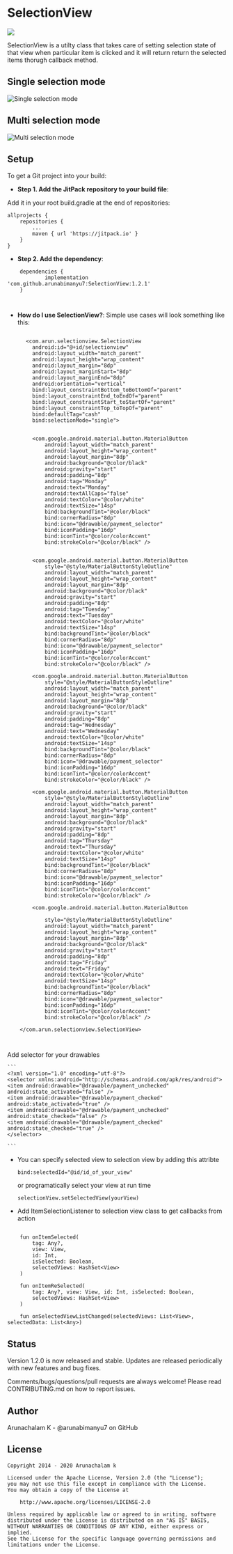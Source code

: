 # SelectionView

[![](https://jitpack.io/v/arunabimanyu7/SelectionView.svg)](https://jitpack.io/#arunabimanyu7/SelectionView)

SelectionView is a utilty class that takes care of setting selection state of that view when particular item is clicked and it will return return the selected items thorugh callback method.


Single selection mode
-------

![Single selection mode](https://raw.github.com/arunabimanyu7/SelectionView/master/screenshot/selection_view_single_state.gif)


Multi selection mode
-------

![Multi selection mode](https://raw.github.com/arunabimanyu7/SelectionView/master/screenshot/selection_view_multi_state.gif)



Setup
-------

To get a Git project into your build:

 * **Step 1. Add the JitPack repository to your build file**:

Add it in your root build.gradle at the end of repositories:

	allprojects {
		repositories {
			...
			maven { url 'https://jitpack.io' }
		}
	}
 
 * **Step 2. Add the dependency**:
    
```
	dependencies {
	        implementation 'com.github.arunabimanyu7:SelectionView:1.2.1'
	}
	
    
```	

 * **How do I use SelectionView?**:
    Simple use cases will look something like this:
    
```
    
      <com.arun.selectionview.SelectionView
        android:id="@+id/selectionview"
        android:layout_width="match_parent"
        android:layout_height="wrap_content"
        android:layout_margin="8dp"
        android:layout_marginStart="8dp"
        android:layout_marginEnd="8dp"
        android:orientation="vertical"
        bind:layout_constraintBottom_toBottomOf="parent"
        bind:layout_constraintEnd_toEndOf="parent"
        bind:layout_constraintStart_toStartOf="parent"
        bind:layout_constraintTop_toTopOf="parent"
        bind:defaultTag="cash"
        bind:selectionMode="single">


        <com.google.android.material.button.MaterialButton
            android:layout_width="match_parent"
            android:layout_height="wrap_content"
            android:layout_margin="8dp"
            android:background="@color/black"
            android:gravity="start"
            android:padding="8dp"
            android:tag="Monday"
            android:text="Monday"
            android:textAllCaps="false"
            android:textColor="@color/white"
            android:textSize="14sp"
            bind:backgroundTint="@color/black"
            bind:cornerRadius="8dp"
            bind:icon="@drawable/payment_selector"
            bind:iconPadding="16dp"
            bind:iconTint="@color/colorAccent"
            bind:strokeColor="@color/black" />


        <com.google.android.material.button.MaterialButton
            style="@style/MaterialButtonStyleOutline"
            android:layout_width="match_parent"
            android:layout_height="wrap_content"
            android:layout_margin="8dp"
            android:background="@color/black"
            android:gravity="start"
            android:padding="8dp"
            android:tag="Tuesday"
            android:text="Tuesday"
            android:textColor="@color/white"
            android:textSize="14sp"
            bind:backgroundTint="@color/black"
            bind:cornerRadius="8dp"
            bind:icon="@drawable/payment_selector"
            bind:iconPadding="16dp"
            bind:iconTint="@color/colorAccent"
            bind:strokeColor="@color/black" />

        <com.google.android.material.button.MaterialButton
            style="@style/MaterialButtonStyleOutline"
            android:layout_width="match_parent"
            android:layout_height="wrap_content"
            android:layout_margin="8dp"
            android:background="@color/black"
            android:gravity="start"
            android:padding="8dp"
            android:tag="Wednesday"
            android:text="Wednesday"
            android:textColor="@color/white"
            android:textSize="14sp"
            bind:backgroundTint="@color/black"
            bind:cornerRadius="8dp"
            bind:icon="@drawable/payment_selector"
            bind:iconPadding="16dp"
            bind:iconTint="@color/colorAccent"
            bind:strokeColor="@color/black" />

        <com.google.android.material.button.MaterialButton
            style="@style/MaterialButtonStyleOutline"
            android:layout_width="match_parent"
            android:layout_height="wrap_content"
            android:layout_margin="8dp"
            android:background="@color/black"
            android:gravity="start"
            android:padding="8dp"
            android:tag="Thursday"
            android:text="Thursday"
            android:textColor="@color/white"
            android:textSize="14sp"
            bind:backgroundTint="@color/black"
            bind:cornerRadius="8dp"
            bind:icon="@drawable/payment_selector"
            bind:iconPadding="16dp"
            bind:iconTint="@color/colorAccent"
            bind:strokeColor="@color/black" />

        <com.google.android.material.button.MaterialButton

            style="@style/MaterialButtonStyleOutline"
            android:layout_width="match_parent"
            android:layout_height="wrap_content"
            android:layout_margin="8dp"
            android:background="@color/black"
            android:gravity="start"
            android:padding="8dp"
            android:tag="Friday"
            android:text="Friday"
            android:textColor="@color/white"
            android:textSize="14sp"
            bind:backgroundTint="@color/black"
            bind:cornerRadius="8dp"
            bind:icon="@drawable/payment_selector"
            bind:iconPadding="16dp"
            bind:iconTint="@color/colorAccent"
            bind:strokeColor="@color/black" />

    </com.arun.selectionview.SelectionView>

    
   ```

    
   Add selector for your drawables
    
    ```
    <?xml version="1.0" encoding="utf-8"?>
    <selector xmlns:android="http://schemas.android.com/apk/res/android">
    <item android:drawable="@drawable/payment_unchecked" android:state_activated="false" />
    <item android:drawable="@drawable/payment_checked" android:state_activated="true" />
    <item android:drawable="@drawable/payment_unchecked" android:state_checked="false" />
    <item android:drawable="@drawable/payment_checked" android:state_checked="true" />
    </selector>
    
    ```

  * You can specify selected view to selection view
     by adding this attribte
     
        bind:selectedId="@id/id_of_your_view"
     
     or programatically select your view at run time
     
        selectionView.setSelectedView(yourView)
    
  * Add ItemSelectionListener to selection view class to get callbacks from action
   
   
```

    fun onItemSelected(
        tag: Any?,
        view: View,
        id: Int,
        isSelected: Boolean,
        selectedViews: HashSet<View>
    )

    fun onItemReSelected(
        tag: Any?, view: View, id: Int, isSelected: Boolean,
        selectedViews: HashSet<View>
    )

    fun onSelectedViewListChanged(selectedViews: List<View>, selectedData: List<Any>)

```


Status
-------

Version 1.2.0 is now released and stable. Updates are released periodically with new features and bug fixes.

Comments/bugs/questions/pull requests are always welcome! Please read CONTRIBUTING.md on how to report issues.
  

Author
------

Arunachalam K - @arunabimanyu7 on GitHub
    
License
-------

    Copyright 2014 - 2020 Arunachalam k

    Licensed under the Apache License, Version 2.0 (the "License");
    you may not use this file except in compliance with the License.
    You may obtain a copy of the License at

        http://www.apache.org/licenses/LICENSE-2.0

    Unless required by applicable law or agreed to in writing, software
    distributed under the License is distributed on an "AS IS" BASIS,
    WITHOUT WARRANTIES OR CONDITIONS OF ANY KIND, either express or implied.
    See the License for the specific language governing permissions and
    limitations under the License.
    
